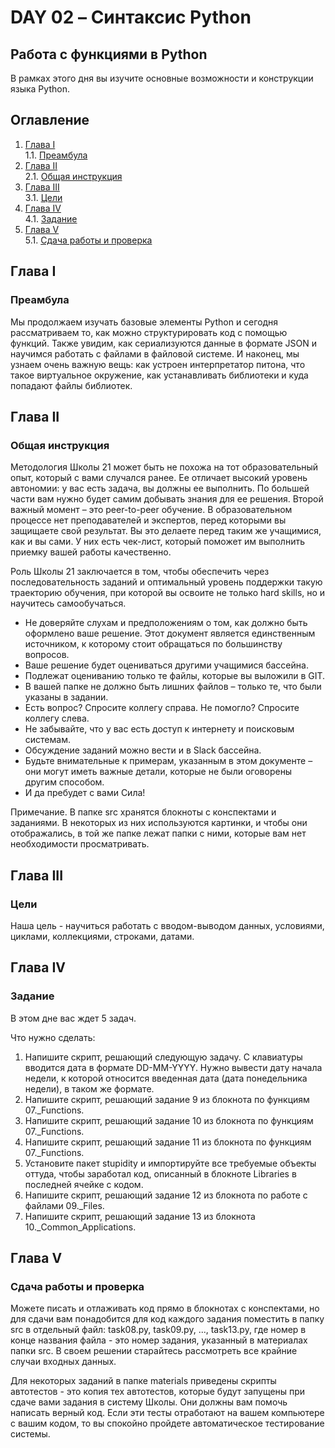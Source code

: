 # DAY 02 – Синтаксис Python
## Работа с функциями в Python
В рамках этого дня вы изучите основные возможности и конструкции языка Python.

## Оглавление

1. [Глава I](#глава-i) \
    1.1. [Преамбула](#преамбула)
2. [Глава II](#глава-ii) \
    2.1. [Общая инструкция](#общая-инструкция)
3. [Глава III](#глава-iii) \
    3.1. [Цели](#цели)
4. [Глава IV](#глава-iv) \
    4.1. [Задание](#задание)
5. [Глава V](#глава-v) \
    5.1. [Сдача работы и проверка](#сдача-работы-и-проверка)

## Глава I
### Преамбула

Мы продолжаем изучать базовые элементы Python и сегодня рассматриваем то, как можно структурировать код с помощью функций. Также увидим, как сериализуются данные в формате JSON и научимся работать с файлами в файловой системе. И наконец, мы узнаем очень важную вещь: как устроен интерпретатор питона, что такое виртуальное окружение, как устанавливать библиотеки и куда попадают файлы библиотек.


## Глава II
### Общая инструкция

Методология Школы 21 может быть не похожа на тот образовательный опыт, который с вами случался ранее. Ее отличает высокий уровень автономии: у вас есть задача, вы должны ее выполнить. По большей части вам нужно будет самим добывать знания для ее решения. Второй важный момент – это peer-to-peer обучение. В образовательном процессе нет преподавателей и экспертов, перед которыми вы защищаете свой результат. Вы это делаете перед таким же учащимися, как и вы сами. У них есть чек-лист, который поможет им выполнить приемку вашей работы качественно.

Роль Школы 21 заключается в том, чтобы обеспечить через последовательность заданий и оптимальный уровень поддержки такую траекторию обучения, при которой вы освоите не только hard skills, но и научитесь самообучаться.

* Не доверяйте слухам и предположениям о том, как должно быть оформлено ваше решение. Этот документ является единственным источником, к которому стоит обращаться по большинству вопросов.
* Ваше решение будет оцениваться другими учащимися бассейна.
* Подлежат оцениванию только те файлы, которые вы выложили в GIT.
* В вашей папке не должно быть лишних файлов – только те, что были указаны в задании.
* Есть вопрос? Спросите коллегу справа. Не помогло? Спросите коллегу слева.
* Не забывайте, что у вас есть доступ к интернету и поисковым системам.
* Обсуждение заданий можно вести и в Slack бассейна.
* Будьте внимательные к примерам, указанным в этом документе – они могут иметь важные детали, которые не были оговорены другим способом.
* И да пребудет с вами Сила!

Примечание. В папке src хранятся блокноты с конспектами и заданиями. В некоторых из них используются картинки, и чтобы они отображались, в той же папке лежат папки с ними, которые вам нет необходимости просматривать.


## Глава III
### Цели

Наша цель - научиться работать с вводом-выводом данных, условиями, циклами, коллекциями, строками, датами.

## Глава IV
### Задание

В этом дне вас ждет 5 задач.

Что нужно сделать:
1. Напишите скрипт, решающий следующую задачу. С клавиатуры вводится дата в формате DD-MM-YYYY. Нужно вывести дату начала недели, к которой относится введенная дата (дата понедельника недели), в таком же формате.
2. Напишите скрипт, решающий задание 9 из блокнота по функциям 07._Functions.
3. Напишите скрипт, решающий задание 10 из блокнота по функциям 07._Functions.
4. Напишите скрипт, решающий задание 11 из блокнота по функциям 07._Functions.
5. Установите пакет stupidity и импортируйте все требуемые объекты оттуда, чтобы заработал код, описанный в блокноте Libraries в последней ячейке с кодом.
6. Напишите скрипт, решающий задание 12 из блокнота по работе с файлами 09._Files.
7. Напишите скрипт, решающий задание 13 из блокнота 10._Common_Applications.


## Глава V
### Сдача работы и проверка

Можете писать и отлаживать код прямо в блокнотах с конспектами, но для сдачи вам понадобится для код каждого задания поместить в папку src в отдельный файл: task08.py, task09.py, ..., task13.py, где номер в конце названия файла - это номер задания, указанный в материалах папки src. В своем решении старайтесь рассмотреть все крайние случаи входных данных.

Для некоторых заданий в папке materials приведены скрипты автотестов - это копия тех автотестов, которые будут запущены при сдаче вами задания в систему Школы. Они должны вам помочь написать верный код. Если эти тесты отработают на вашем компьютере с вашим кодом, то вы спокойно пройдете автоматическое тестирование системы.
